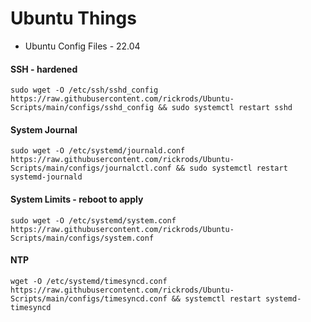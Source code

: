 # Ubuntu Things

- Ubuntu Config Files - 22.04

#### SSH  - hardened   
```sudo wget -O /etc/ssh/sshd_config https://raw.githubusercontent.com/rickrods/Ubuntu-Scripts/main/configs/sshd_config && sudo systemctl restart sshd```

#### System Journal     
```sudo wget -O /etc/systemd/journald.conf https://raw.githubusercontent.com/rickrods/Ubuntu-Scripts/main/configs/journalctl.conf && sudo systemctl restart systemd-journald```

#### System Limits - reboot to apply  
```sudo wget -O /etc/systemd/system.conf https://raw.githubusercontent.com/rickrods/Ubuntu-Scripts/main/configs/system.conf```

#### NTP
```wget -O /etc/systemd/timesyncd.conf https://raw.githubusercontent.com/rickrods/Ubuntu-Scripts/main/configs/timesyncd.conf && systemctl restart systemd-timesyncd```

